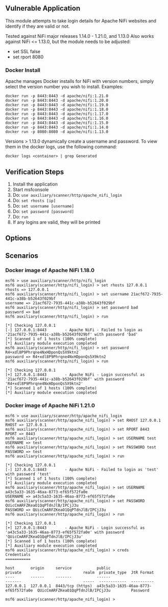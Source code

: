 ## Vulnerable Application

This module attempts to take login details for Apache NiFi websites
and identify if they are valid or not.

Tested against NiFi major releases 1.14.0 - 1.21.0, and 1.13.0
Also works against NiFi <= 1.13.0, but the module needs to be adjusted:

 - set SSL false
 - set rport 8080

### Docker Install

Apache manages Docker installs for NiFi with version numbers, simply select the version number you wish to install. Examples:

```
docker run -p 8443:8443 -d apache/nifi:1.21.0
docker run -p 8443:8443 -d apache/nifi:1.20.0
docker run -p 8443:8443 -d apache/nifi:1.19.0
docker run -p 8443:8443 -d apache/nifi:1.18.0
docker run -p 8443:8443 -d apache/nifi:1.17.0
docker run -p 8443:8443 -d apache/nifi:1.16.0
docker run -p 8443:8443 -d apache/nifi:1.15.0
docker run -p 8443:8443 -d apache/nifi:1.14.0
docker run -p 8080:8080 -d apache/nifi:1.13.0
```

Versions > 1.13.0 dynamically create a username and password. To view them in the docker logs, use the following command:
```
docker logs <container> | grep Generated
```


## Verification Steps

1. Install the application
1. Start msfconsole
1. Do: `use auxiliary/scanner/http/apache_nifi_login`
1. Do: `set rhosts [ip]`
1. Do: `set username [username]`
1. Do: `set password [password]`
1. Do: `run`
1. If any logins are valid, they will be printed

## Options

## Scenarios

### Docker image of Apache NiFi 1.18.0

```
msf6 > use auxiliary/scanner/http/nifi_login
msf6 auxiliary(scanner/http/nifi_login) > set rhosts 127.0.0.1
rhosts => 127.0.0.1
msf6 auxiliary(scanner/http/nifi_login) > set username 21acf672-7935-441c-a38b-b52643f029bf
username => 21acf672-7935-441c-a38b-b52643f029bf
msf6 auxiliary(scanner/http/nifi_login) > set password bad
password => bad
msf6 auxiliary(scanner/http/nifi_login) > run

[*] Checking 127.0.0.1
[-] 127.0.0.1:8443        - Apache NiFi - Failed to login as '21acf672-7935-441c-a38b-b52643f029bf' with password 'bad'
[*] Scanned 1 of 1 hosts (100% complete)
[*] Auxiliary module execution completed
msf6 auxiliary(scanner/http/nifi_login) > set password R4+xdl8P9Phrqne4NxHDponQs5X9ktn2
password => R4+xdl8P9Phrqne4NxHDponQs5X9ktn2
msf6 auxiliary(scanner/http/nifi_login) > run

[*] Checking 127.0.0.1
[+] 127.0.0.1:8443        - Apache NiFi - Login successful as '21acf672-7935-441c-a38b-b52643f029bf' with password 'R4+xdl8P9Phrqne4NxHDponQs5X9ktn2'
[*] Scanned 1 of 1 hosts (100% complete)
[*] Auxiliary module execution completed
```

### Docker image of Apache NiFi 1.21.0
```
msf6 > use auxiliary/scanner/http/apache_nifi_login
msf6 auxiliary(scanner/http/apache_nifi_login) > set RHOST 127.0.0.1
RHOST => 127.0.0.1
msf6 auxiliary(scanner/http/apache_nifi_login) > set RPORT 8443
RPORT => 8443
msf6 auxiliary(scanner/http/apache_nifi_login) > set USERNAME test
USERNAME => test
msf6 auxiliary(scanner/http/apache_nifi_login) > set PASSWORD test
PASSWORD => test
msf6 auxiliary(scanner/http/apache_nifi_login) > run

[*] Checking 127.0.0.1
[-] 127.0.0.1:8443        - Apache NiFi - Failed to login as 'test' with password 'test'
[*] Scanned 1 of 1 hosts (100% complete)
[*] Auxiliary module execution completed
msf6 auxiliary(scanner/http/apache_nifi_login) > set USERNAME a43c5a33-1635-46aa-8773-ef65f572fa0e
USERNAME => a43c5a33-1635-46aa-8773-ef65f572fa0e
msf6 auxiliary(scanner/http/apache_nifi_login) > set PASSWORD QUicCmARFZKeaO1QqPTdnJlB/IPCjJ3u
PASSWORD => QUicCmARFZKeaO1QqPTdnJlB/IPCjJ3u
msf6 auxiliary(scanner/http/apache_nifi_login) > run

[*] Checking 127.0.0.1
[+] 127.0.0.1:8443        - Apache NiFi - Login successful as 'a43c5a33-1635-46aa-8773-ef65f572fa0e' with password 'QUicCmARFZKeaO1QqPTdnJlB/IPCjJ3u'
[*] Scanned 1 of 1 hosts (100% complete)
[*] Auxiliary module execution completed
msf6 auxiliary(scanner/http/apache_nifi_login) > creds
Credentials
===========

host       origin     service           public                                private                           realm  private_type  JtR Format
----       ------     -------           ------                                -------                           -----  ------------  ----------
127.0.0.1  127.0.0.1  8443/tcp (https)  a43c5a33-1635-46aa-8773-ef65f572fa0e  QUicCmARFZKeaO1QqPTdnJlB/IPCjJ3u         Password      

msf6 auxiliary(scanner/http/apache_nifi_login) > 
```
